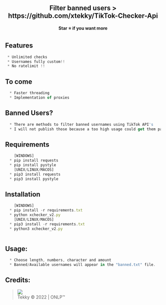 <h2 align="center">Filter banned users > https://github.com/xtekky/TikTok-Checker-Api</h2>

<p align='center'>
  <b>Star ⭐ if you want more</b><br>
</p>

## Features
```js
 * Unlimited checks
 * Usernames fully custom!!
 * No ratelimit !!
```
## To come
```js
  * Faster threading
  * Implementation of proxies
```
## Banned Users?
```js
  * There are methods to filter banned usernames using TikTok API's
  * I will not publish those because a too high usage could get them patched
```

## Requirements
```js
    [WINDOWS]
  * pip install requests
  * pip install pystyle
    [UNIX/LINUX/MACOS]
  * pip3 install requests
  * pip3 install pystyle
```

## Installation
```js
    [WINDOWS]
  * pip install -r requirements.txt
  * python xchecker_v2.py
    [UNIX/LINUX/MACOS]
  * pip3 install -r requirements.txt
  * python3 xchecker_v2.py
    
```

##  Usage:
```js
  * Choose length, numbers, character and amount
  * Banned/Available usernames will appear in the "banned.txt" file.
```

##  Credits:
 > [![](https://cdn.discordapp.com/avatars/719864492514738226/a_5de73a96793f9b0b3cbbafc2efc25ec7.gif?size=100)](https://github.com/xtekky) <br>Tekky © 2022 | ONLP™

